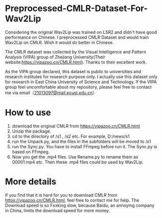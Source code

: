 # Preprocessed-CMLR-Dataset-For-Wav2Lip

Considering the original Wav2Lip was trained on LSR2 and didn't have good performance on Chinese. I preprocessed CMLR Dataset and would train Wav2Lip on CMLR. Wish it would do better in Chinese.  

The CMLR dataset was collected by the Visual Intelligence and Pattern Analysis (VIPA) group of Zhejiang University(Their website:https://vipazoo.cn/CMLR.html). Thanks to their excellent work.

As the VIPA group declared, this dataset is public to universities and research institutes for research purpose only. I actually use this dataset only for research in East China University of Science and Technology. If the VIPA group feel uncomfortable about my repository, please feel free to contact me via email（21013097@mail.ecust.edu.cn）

# How to use

1. download the original CMLR from https://vipazoo.cn/CMLR.html
2. Unzip the package.
3. cd to the directory of /s1 , /s2 etc.  For example, D:/news/s1
4. run the Unpack.py, and the files in the subfolders will be moved to /s1
5. run the Sync.py. You have to install FFmpeg before run it. The Sync.py is based on FFmpeg.
6. Now you get the .mp4 files. Use Rename.py to rename them as 00001.mp4 etc. Then these .mp4 files could be used by Wav2Lip.

# More details

If you find that it is hard for you to download CMLR from https://vipazoo.cn/CMLR.html, feel free to contact me for help. The Download speed is so Fxxking slow, because Baidu, an annoying company in China, limits the download speed for more money.
